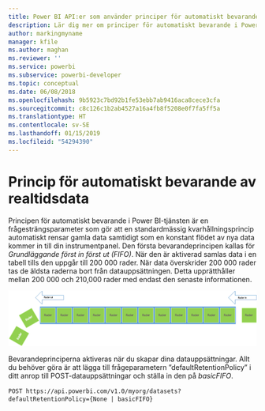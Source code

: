 ```yaml
---
title: Power BI API:er som använder principer för automatiskt bevarande av realtidsdata
description: Lär dig mer om principer för automatiskt bevarande i Power BI-tjänsten
author: markingmyname
manager: kfile
ms.author: maghan
ms.reviewer: ''
ms.service: powerbi
ms.subservice: powerbi-developer
ms.topic: conceptual
ms.date: 06/08/2018
ms.openlocfilehash: 9b5923c7bd92b1fe53ebb7ab9416aca8cece3cfa
ms.sourcegitcommit: c8c126c1b2ab4527a16a4fb8f5208e0f7fa5ff5a
ms.translationtype: HT
ms.contentlocale: sv-SE
ms.lasthandoff: 01/15/2019
ms.locfileid: "54294390"
---
```

# <a name="automatic-retention-policy-for-real-time-data"></a>Princip för automatiskt bevarande av realtidsdata

Principen för automatiskt bevarande i Power BI-tjänsten är en frågesträngsparameter som gör att en standardmässig kvarhållningsprincip automatiskt rensar gamla data samtidigt som en konstant flödet av nya data kommer in till din instrumentpanel. Den första bevarandeprincipen kallas för *Grundläggande först in först ut (FIFO)*. När den är aktiverad samlas data i en tabell tills den uppgår till 200 000 rader. När data överskrider 200 000 rader tas de äldsta raderna bort från datauppsättningen. Detta upprätthåller mellan 200 000 och 210,000 rader med endast den senaste informationen.  
  
<center>

![bevarandeprincip](media/api-Automatic-retention-policy-for-real-time-data/retention-policy.png) 

</center>

Bevarandeprinciperna aktiveras när du skapar dina datauppsättningar. Allt du behöver göra är att lägga till frågeparametern ”defaultRetentionPolicy” i ditt anrop till POST-datauppsättningar och ställa in den på *basicFIFO*.  
  
    POST https://api.powerbi.com/v1.0/myorg/datasets?defaultRetentionPolicy={None | basicFIFO}